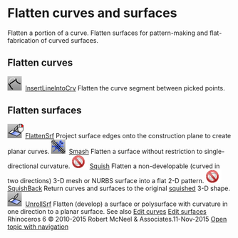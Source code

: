 ---
---


# Flatten curves and surfaces
Flatten a portion of a curve.
Flatten surfaces for pattern-making and flat-fabrication of curved surfaces.

## Flatten curves
![images/insertlineintocrv.png](images/insertlineintocrv.png) [InsertLineIntoCrv](insertlineintocrv.html) 
Flatten the curve segment between picked points.

## Flatten surfaces
![images/flattensrf.png](images/flattensrf.png) [FlattenSrf](flattensrf.html) 
Project surface edges onto the construction plane to create planar curves.
![images/smash.png](images/smash.png) [Smash](smash.html) 
Flatten a surface without restriction to single-directional curvature.
![images/-no-toolbar-button.png](images/-no-toolbar-button.png) [Squish](squish.html) 
Flatten a non-developable (curved in two directions) 3-D mesh or NURBS surface into a flat 2-D pattern.
![images/-no-toolbar-button.png](images/-no-toolbar-button.png) [SquishBack](squish.html#squishback) 
Return curves and surfaces to the original [squished](squish.html) 3-D shape.
![images/unrollsrf.png](images/unrollsrf.png) [UnrollSrf](unrollsrf.html) 
Flatten (develop) a surface or polysurface with curvature in one direction to a planar surface.
See also
 [Edit curves](sak-curvetools.html) 
 [Edit surfaces](sak-surfacetools.html) 
&#160;
&#160;
Rhinoceros 6 © 2010-2015 Robert McNeel &amp; Associates.11-Nov-2015
 [Open topic with navigation](sak-flatten.html) 

